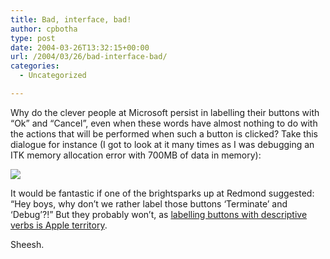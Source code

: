 ```yaml
---
title: Bad, interface, bad!
author: cpbotha
type: post
date: 2004-03-26T13:32:15+00:00
url: /2004/03/26/bad-interface-bad/
categories:
  - Uncategorized

---
```

Why do the clever people at Microsoft persist in labelling their buttons with “Ok” and “Cancel”, even when these words have almost nothing to do with the actions that will be performed when such a button is clicked? Take this dialogue for instance (I got to look at it many times as I was debugging an ITK memory allocation error with 700MB of data in memory):
  
![][1]

It would be fantastic if one of the brightsparks up at Redmond suggested: “Hey boys, why don’t we rather label those buttons ‘Terminate’ and ‘Debug’?!” But they probably won’t, as [labelling buttons with descriptive verbs is Apple territory][2].

Sheesh.

 [1]: http://visualisation.tudelft.nl/~cpbotha/thingies/windowsBadUI.png
 [2]: http://cpbotha.net/weblogs/cpbotha/archives/000489.html
